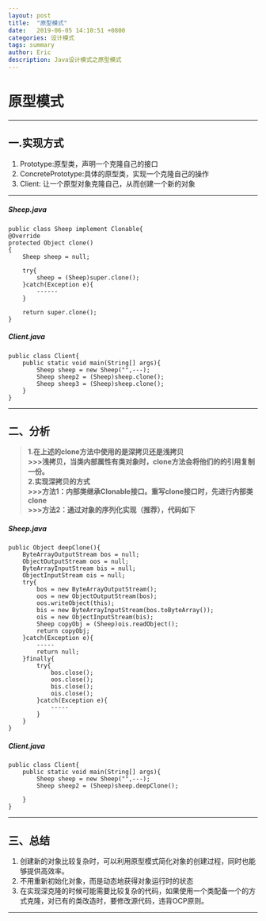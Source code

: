 ```yaml
---
layout: post
title:  "原型模式"
date:   2019-06-05 14:10:51 +0800
categories: 设计模式
tags: summary
author: Eric
description: Java设计模式之原型模式
---
```


# 原型模式   

---
## 一.实现方式
1. Prototype:原型类，声明一个克隆自己的接口
2. ConcretePrototype:具体的原型类，实现一个克隆自己的操作
3. Client: 让一个原型对象克隆自己，从而创建一个新的对象    

---

##### Sheep.java
    public class Sheep implement Clonable{
    @Override
	protected Object clone()
	{
		Sheep sheep = null;

		try{
			sheep = (Sheep)super.clone();
		}catch(Exception e){
			------
		}

		return super.clone();
	}      

##### Client.java
	public class Client{
		public static void main(String[] args){
			Sheep sheep = new Sheep("",---);
			Sheep sheep2 = (Sheep)sheep.clone();
			Sheep sheep3 = (Sheep)sheep.clone();
		}
	}     
	
	
---
## 二、分析    
>**1.在上述的clone方法中使用的是深拷贝还是浅拷贝    
>\>>>浅拷贝，当类内部属性有类对象时，clone方法会将他们的的引用复制一份。    
>2.实现深拷贝的方式     
>\>>>方法1：内部类继承Clonable接口。重写clone接口时，先进行内部类clone    
>\>>>方法2：通过对象的序列化实现（推荐），代码如下**    

##### Sheep.java
	public Object deepClone(){
		ByteArrayOutputStream bos = null;
		ObjectOutputStream oos = null;
		ByteArrayInputStream bis = null;
		ObjectInputStream ois = null;
		try{
			bos = new ByteArrayOutputStream();
			oos = new ObjectOutputStream(bos);
			oos.writeObject(this);
			bis = new ByteArrayInputStream(bos.toByteArray());
			ois = new ObjectInputStream(bis);
			Sheep copyObj = (Sheep)ois.readObject();
			return copyObj;
		}catch(Exception e){
			-----
			return null;
		}finally{
			try{
				bos.close();
				oos.close();
				bis.close();
				ois.close();
			}catch(Exception e){
				-----
			}
		}
	}    

##### Client.java   
	public class Client{
		public static void main(String[] args){
			Sheep sheep = new Sheep("",---);
			Sheep sheep2 = (Sheep)sheep.deepClone();
			
		}
	}     



---
## 三、总结
1. 创建新的对象比较复杂时，可以利用原型模式简化对象的创建过程，同时也能够提供高效率。     
2. 不用重新初始化对象，而是动态地获得对象运行时的状态    
3. 在实现深克隆的时候可能需要比较复杂的代码，如果使用一个类配备一个的方式克隆，对已有的类改造时，要修改源代码，违背OCP原则。   

---
	
		

